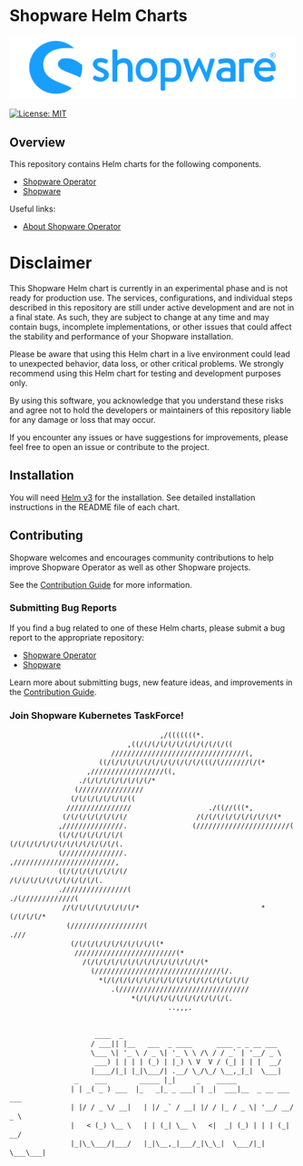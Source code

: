 # Shopware Helm Charts

![Shopware Helm Charts](shopware.svg)

[![License: MIT](https://img.shields.io/badge/License-MIT-yellow.svg)](https://opensource.org/licenses/MIT)

## Overview

This repository contains Helm charts for the following components.

* [Shopware Operator](charts/shopware-operator/)
* [Shopware](charts/shopware/)

Useful links:

* [About Shopware Operator](https://github.com/shopware-redstone/shopware-operator)

# Disclaimer

This Shopware Helm chart is currently in an experimental phase and is not ready for
production use. The services, configurations, and individual steps described in this
repository are still under active development and are not in a final state.
As such, they are subject to change at any time and may contain bugs,
incomplete implementations, or other issues that could affect the stability and performance
of your Shopware installation.

Please be aware that using this Helm chart in a live environment could lead to
unexpected behavior, data loss, or other critical problems. We strongly recommend using
this Helm chart for testing and development purposes only.

By using this software, you acknowledge that you understand these risks and agree not
to hold the developers or maintainers of this repository liable for any damage or
loss that may occur.

If you encounter any issues or have suggestions for improvements, please feel free to
open an issue or contribute to the project.

## Installation

You will need [Helm v3](https://github.com/helm/helm) for the installation.
See detailed installation instructions in the README file of each chart.

## Contributing

Shopware welcomes and encourages community contributions to help improve Shopware Operator as well as other Shopware projects.

See the [Contribution Guide](CONTRIBUTING.md) for more information.

### Submitting Bug Reports

If you find a bug related to one of these Helm charts, please submit a bug report to the appropriate repository:

* [Shopware Operator](https://github.com/shopware-redstone/shopware-operator/issues)
* [Shopware](https://github.com/shopware-redstone/helm-charts/issues)

Learn more about submitting bugs, new feature ideas, and improvements in the [Contribution Guide](CONTRIBUTING.md).

### Join Shopware Kubernetes TaskForce!

```
                                     ,/(((((((*.
                             ,((/(/(/(/(/(/(/(/(/(/(/((
                         /////////////////////////////////(,
                      ((/(/(/(/(/(/(/(/(/(/(/(/(((/(///////(/(*
                   ,//////////////////((,
                 ./(/(/(/(/(/(/(/(/*
                (////////////////
               (/(/(/(/(/(/(/((
              ////////////////                   ./((//(((*,
             (/(/(/(/(/(/(/(/                 /(/(/(/(/(/(/(/(/(/(*
            ,///////////////.                (///////////////////////(
            ((/(/(/(/(/(/(/(                 (/(/(/(/(/(/(/(/(/(/(/(/(/(.
            (///////////////.                 ,/////////////////////////,
            ((/(/(/(/(/(/(/(/                     /(/(/(/(/(/(/(/(/(/(/(.
            .////////////////(                         ./(/////////////(
             //(/(/(/(/(/(/(/(/*                              *(/(/(/(/*
              (//////////////////(                                 .///
               (/(/(/(/(/(/(/(/(/(/((*
                /////////////////////////(*
                  /(/(/(/(/(/(/(/(/(/(/(/(/(/(/(*
                    (///////////////////////////////(/.
                      *(/(/(/(/(/(/(/(/(/(/(/(/(/(/(/(/(/(/
                         .(////////////////////////////////
                              *(/(/(/(/(/(/(/(/(/(/(/(.
                                       ..,,,.


                     ____  _
                    / ___|| |__   ___  _ ____      ____ _ _ __ ___
                    \___ \| '_ \ / _ \| '_ \ \ /\ / / _` | '__/ _ \
                     ___) | | | | (_) | |_) \ V  V / (_| | | |  __/
                    |____/|_| |_|\___/| .__/ \_/\_/ \__,_|_|  \___|
                _    ___        _____ |_|     _    _____
               | | _( _ ) ___  |_   _|_ _ ___| | _|  ___|__  _ __ ___ ___
               | |/ / _ \/ __|   | |/ _` / __| |/ / |_ / _ \| '__/ __/ _ \
               |   < (_) \__ \   | | (_| \__ \   <|  _| (_) | | | (_|  __/
               |_|\_\___/|___/   |_|\__,_|___/_|\_\_|  \___/|_|  \___\___|

```
